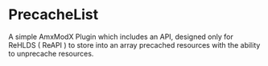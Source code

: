 # PrecacheList
A simple AmxModX Plugin which includes an API, designed only for ReHLDS ( ReAPI ) to store into an array precached resources with the ability to unprecache resources.
